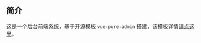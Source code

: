 ## 简介
这是一个后台前端系统，基于开源模板 `vue-pure-admin` 搭建，该模板详情[请点这里](https://github.com/pure-admin/vue-pure-admin)。